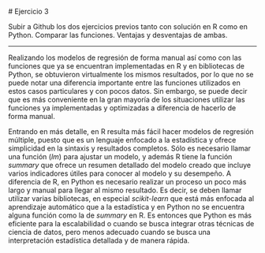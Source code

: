 \# Ejercicio 3

Subir a Github los dos ejercicios previos tanto con solución en R como en Python. Comparar las funciones. Ventajas y desventajas de ambas.

---

Realizando los modelos de regresión de forma manual así como con las funciones que ya se encuentran implementadas en R y en bibliotecas de Python, se obtuvieron virtualmente los mismos resultados, por lo que no se puede notar una diferencia importante entre las funciones utilizados en estos casos particulares y con pocos datos. Sin embargo, se puede decir que es más conveniente en la gran mayoría de los situaciones utilizar las funciones ya implementadas y optimizadas a diferencia de hacerlo de forma manual.



Entrando en más detalle, en R resulta más fácil hacer modelos de regresión múltiple, puesto que es un lenguaje enfocado a la estadística y ofrece simplicidad en la sintaxis y resultados completos. Sólo es necesario llamar una función (*lm*) para ajustar un modelo, y además R tiene la función *summary* que ofrece un resumen detallado del modelo creado que incluye varios indicadores útiles para conocer al modelo y su desempeño. A diferencia de R, en Python es necesario realizar un proceso un poco más largo y manual para llegar al mismo resultado. Es decir, se deben llamar utilizar varias bibliotecas, en especial *scikit-learn* que está más enfocada al aprendizaje automático que a la estadística y en Python no se encuentra alguna función como la de *summary* en R. Es entonces que Python es más eficiente para la escalabilidad o cuando se busca integrar otras técnicas de ciencia de datos, pero menos adecuado cuando se busca una interpretación estadística detallada y de manera rápida.

